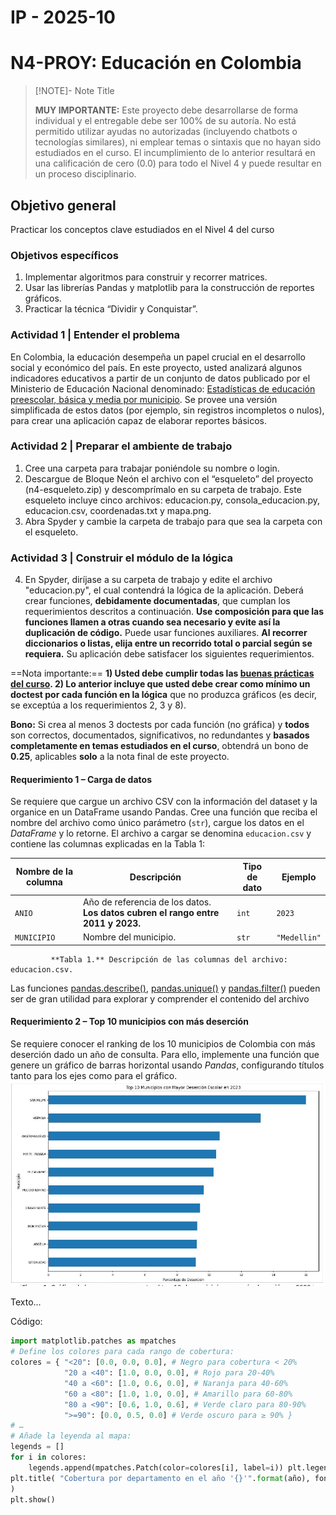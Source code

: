 # IP - 2025-10
# N4-PROY: Educación en Colombia

> [!NOTE]- Note Title 
> 
>**MUY IMPORTANTE:** Este proyecto debe desarrollarse de forma individual y el entregable debe ser 100% de su autoría. No está permitido utilizar ayudas no autorizadas (incluyendo chatbots o tecnologías similares), ni emplear temas o sintaxis que no hayan sido estudiados en el curso. El incumplimiento de lo anterior resultará en una calificación de cero (0.0) para todo el Nivel 4 y puede resultar en un proceso disciplinario.

## Objetivo general
Practicar los conceptos clave estudiados en el Nivel 4 del curso

### Objetivos específicos 
1.	Implementar algoritmos para construir y recorrer matrices.
2.	Usar las librerías Pandas y matplotlib para la construcción de reportes gráficos.
3.	Practicar la técnica “Dividir y Conquistar”.

### Actividad 1 | Entender el problema 
En Colombia, la educación desempeña un papel crucial en el desarrollo social y económico del país. En este proyecto, usted analizará algunos indicadores educativos a partir de un conjunto de datos publicado por el Ministerio de Educación Nacional denominado: [Estadísticas de educación preescolar, básica y media por municipio](https://www.datos.gov.co/Educaci-n/MEN_ESTADISTICAS_EN_EDUCACION_EN_PREESCOLAR-B-SICA/nudc-7mev/about_data). Se provee una versión simplificada de estos datos (por ejemplo, sin registros incompletos o nulos), para crear una aplicación capaz de elaborar reportes básicos. 

### Actividad 2 | Preparar el ambiente de trabajo 
1.	Cree una carpeta para trabajar poniéndole su nombre o login.
2.	Descargue de Bloque Neón el archivo con el “esqueleto” del proyecto (n4-esqueleto.zip) y descomprímalo en su carpeta de trabajo. Este esqueleto incluye cinco archivos: educacion.py, consola_educacion.py, educacion.csv, coordenadas.txt y mapa.png.
3.	Abra Spyder y cambie la carpeta de trabajo para que sea la carpeta con el esqueleto.

### Actividad 3 | Construir el módulo de la lógica 
4. En Spyder, diríjase a su carpeta de trabajo y edite el archivo "educacion.py", el cual contendrá la lógica de la aplicación. Deberá crear funciones, **debidamente documentadas**, que cumplan los requerimientos descritos a continuación. **Use composición para que las funciones llamen a otras cuando sea necesario y evite así la duplicación de código.** Puede usar funciones auxiliares. **Al recorrer diccionarios o listas, elija entre un recorrido total o parcial según se requiera.** Su aplicación debe satisfacer los siguientes requerimientos.

==Nota importante:== **1) Usted debe cumplir todas las [buenas prácticas del curso](https://eerosales24.github.io/iph_2025_10/general/buenas_practicas/#/). 2) Lo anterior incluye que usted debe crear como mínimo un doctest por cada función en la lógica** que no produzca gráficos (es decir, se exceptúa a los requerimientos 2, 3 y 8). 

**Bono:** Si crea al menos 3 doctests por cada función (no gráfica) y **todos** son correctos, documentados, significativos, no redundantes y **basados completamente en temas estudiados en el curso**, obtendrá un bono de **0.25**, aplicables **solo** a la nota final de este proyecto.

#### Requerimiento 1 – Carga de datos
Se requiere que cargue un archivo CSV con la información del dataset y la organice en un DataFrame usando Pandas. Cree una función que reciba el nombre del archivo como único parámetro (`str`), cargue los datos en el *DataFrame* y lo retorne. El archivo a cargar se denomina `educacion.csv` y contiene las columnas explicadas en la Tabla 1: 

| Nombre de la columna | Descripción                                                                      | Tipo de dato | Ejemplo      |
| -------------------- | -------------------------------------------------------------------------------- | ------------ | ------------ |
| `ANIO`               | Año de referencia de los datos. **Los datos cubren el rango entre 2011 y 2023.** | `int`        | `2023`       |
| `MUNICIPIO`          | Nombre del municipio.                                                            | `str`        | `"Medellin"` |
			 **Tabla 1.** Descripción de las columnas del archivo: educacion.csv. 

Las funciones [pandas.describe()](https://pandas.pydata.org/pandas-docs/stable/reference/api/pandas.DataFrame.describe.html), [pandas.unique()](https://pandas.pydata.org/pandas-docs/stable/reference/api/pandas.unique.html) y [pandas.filter()](https://pandas.pydata.org/pandas-docs/stable/reference/api/pandas.DataFrame.filter.html) pueden ser de gran utilidad para explorar y comprender el contenido del archivo

#### Requerimiento 2 – Top 10 municipios con más deserción
Se requiere conocer el ranking de los 10 municipios de Colombia con más deserción dado un año de consulta. Para ello, implemente una función que genere un gráfico de barras horizontal usando *Pandas*, configurando títulos tanto para los ejes como para el gráfico.
![**Figura 1.** Gráfica de barras que representa el top 10 de municipios con más deserción en 2023.](Archivo/image-1.png)

Texto...

Código:
```python
import matplotlib.patches as mpatches 
# Define los colores para cada rango de cobertura: 
colores = { "<20": [0.0, 0.0, 0.0], # Negro para cobertura < 20% 
			"20 a <40": [1.0, 0.0, 0.0], # Rojo para 20-40% 
			"40 a <60": [1.0, 0.6, 0.0], # Naranja para 40-60% 
			"60 a <80": [1.0, 1.0, 0.0], # Amarillo para 60-80% 
			"80 a <90": [0.6, 1.0, 0.6], # Verde claro para 80-90% 
			">=90": [0.0, 0.5, 0.0] # Verde oscuro para ≥ 90% } 
# … 
# Añade la leyenda al mapa: 
legends = [] 
for i in colores: 
	legends.append(mpatches.Patch(color=colores[i], label=i)) plt.legend(handles=legends, loc=3, fontsize="large") 
plt.title( "Cobertura por departamento en el año '{}'".format(año), fontsize="large" 
) 
plt.show()
```